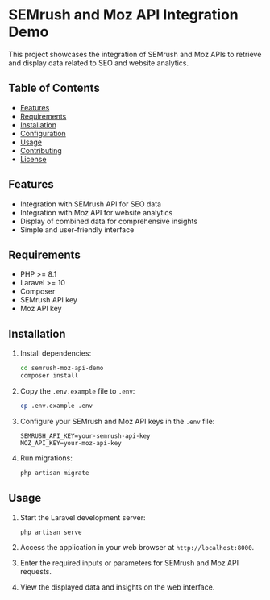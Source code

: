 # SEMrush and Moz API Integration Demo

This project showcases the integration of SEMrush and Moz APIs to retrieve and display data related to SEO and website analytics.

## Table of Contents

- [Features](#features)
- [Requirements](#requirements)
- [Installation](#installation)
- [Configuration](#configuration)
- [Usage](#usage)
- [Contributing](#contributing)
- [License](#license)

## Features

- Integration with SEMrush API for SEO data
- Integration with Moz API for website analytics
- Display of combined data for comprehensive insights
- Simple and user-friendly interface

## Requirements

- PHP >= 8.1
- Laravel >= 10
- Composer
- SEMrush API key
- Moz API key

## Installation
1. Install dependencies:

   ```bash
   cd semrush-moz-api-demo
   composer install
   ```

2. Copy the `.env.example` file to `.env`:

   ```bash
   cp .env.example .env
   ```

3. Configure your SEMrush and Moz API keys in the `.env` file:

   ```dotenv
   SEMRUSH_API_KEY=your-semrush-api-key
   MOZ_API_KEY=your-moz-api-key
   ```

4. Run migrations:

   ```bash
   php artisan migrate
   ```
   
## Usage

1. Start the Laravel development server:

   ```bash
   php artisan serve
   ```

2. Access the application in your web browser at `http://localhost:8000`.

3. Enter the required inputs or parameters for SEMrush and Moz API requests.

4. View the displayed data and insights on the web interface.

